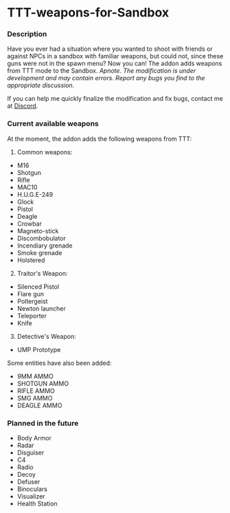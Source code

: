 # TTT-weapons-for-Sandbox

### Description
Have you ever had a situation where you wanted to shoot with friends or against NPCs in a sandbox with familiar weapons, but could not, since these guns were not in the spawn menu? Now you can!
The addon adds weapons from TTT mode to the Sandbox.
_Apnote. The modification is under development and may contain errors. Report any bugs you find to the appropriate discussion._

If you can help me quickly finalize the modification and fix bugs, contact me at [Discord](https://discord.gg/exSXMWh).

### Current available weapons 
At the moment, the addon adds the following weapons from TTT:
1. Common weapons:
- M16
- Shotgun
- Rifle
- MAC10
- H.U.G.E-249
- Glock
- Pistol
- Deagle
- Crowbar
- Magneto-stick
- Discombobulator
- Incendiary grenade
- Smoke grenade
- Holstered
2. Traitor's Weapon:
- Silenced Pistol
- Flare gun
- Poltergeist
- Newton launcher
- Teleporter
- Knife
3. Detective's Weapon:
- UMP Prototype

Some entities have also been added:
- 9MM AMMO
- SHOTGUN AMMO
- RIFLE AMMO
- SMG AMMO
- DEAGLE AMMO

### Planned in the future
- Body Armor
- Radar
- Disguiser
- C4
- Radio
- Decoy
- Defuser
- Binoculars
- Visualizer
- Health Station
###
